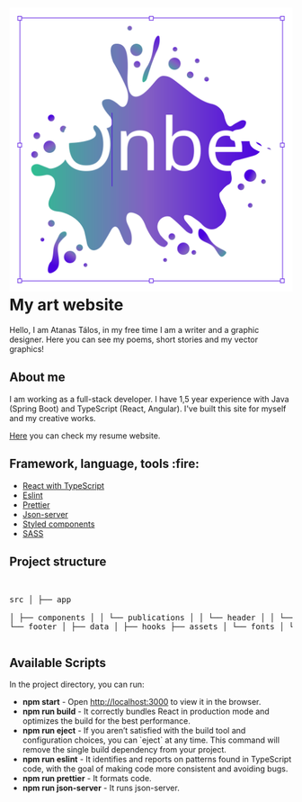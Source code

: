 <h1><img src="src/assets/images/onbeszed-logo.svg" alt="onbeszed"><br>My art website</h1>
<p>Hello, I am Atanas Tálos, in my free time I am a writer and a graphic designer. Here you can see my poems, short stories and my vector graphics!</p>

<h2>About me</h2>
<p>I am working as a full-stack developer. I have 1,5 year experience with Java (Spring Boot) and TypeScript (React, Angular).
I've built this site for myself and my creative works.</p>
<p><a href="https://atanastalos.com/" target="_blank">Here</a> you can check my resume website.</p>

<h2>Framework, language, tools :fire:</h2>
<ul>
    <li><a href="https://www.typescriptlang.org/docs/handbook/react.html" target="_blank">React with TypeScript</a></li>
    <li><a href="https://typescript-eslint.io/" target="_blank">Eslint</a></li>
    <li><a href="https://prettier.io/" target="_blank">Prettier</a></li>
    <li><a href="https://www.npmjs.com/package/json-server" target="_blank">Json-server</a></li>
    <li><a href="https://styled-components.com/" target="_blank">Styled components</a></li>
    <li><a href="https://sass-lang.com/" target="_blank">SASS</a></li>
</ul>

<h2>Project structure</h2>
<pre>

src
│
├── app                   
│   ├── components 
│   │   └── publications 
│   │   └── header
│   │   └── home
│   │   └── footer
│   ├── data
│   ├── hooks
├── assets
│   └── fonts 
│   └── images
</pre>

<h2>Available Scripts</h2>

<p>In the project directory, you can run:</p>
<ul>
  <li><b>npm start</b> - Open <a href="http://localhost:3000" target="_blank">http://localhost:3000</a> to view it in the browser.</li>
  <li><b>npm run build</b> - It correctly bundles React in production mode and optimizes the build for the best performance.</li>
  <li><b>npm run eject</b> - If you aren’t satisfied with the build tool and configuration choices, you can `eject` at any time. This command will
remove the single build dependency from your project.</li>
  <li><b>npm run eslint</b> - It identifies and reports on patterns found in TypeScript code, with the goal of making code more consistent and avoiding bugs.</li>
  <li><b>npm run prettier</b> - It formats code.</li>
  <li><b>npm run json-server</b> - It runs json-server.</li>
</ul>
